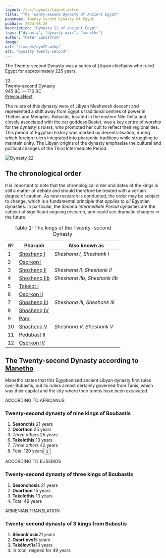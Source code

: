 ```yaml
---
layout: /src/layouts/Layout.astro
title: "The Twenty-second Dynasty of Ancient Egypt"
pagename: Twenty-second Dynasty of Egypt
pubDate: 2024-08-28
description: "Dynasty 22 of ancient Egypt"
tags: ["dynasty", "dynasty xxii", "manetho"]
author: "Peter Lundström"
image:
url: "/images/dyn22.webp"
alt: "Dynasty Twenty-second"
---
```


<p class="lead">
The Twenty-second Dynasty was a series of Libyan chieftains who ruled Egypt for approximately 225 years.
</p>
<div class="dynruta float-right ml-4 mb-3 mt-4">
	<div class="flex flex-col justify-center items-center [text-shadow:_0_1px_0_rgb(255_255_255_/_20%)]">
		<div class="text-9xl font-bold [text-shadow:_0_1px_0_rgb(255_255_255_/_40%)]">22</div>
		<div>Twenty-second Dynasty</div>
		<div>945 BC &mdash; 716 BC</div>
		<div class="w-full flex justify-between"><a href="/dynasty/21">Previous</a><a href="/dynasty/23">Next</a></div>
	</div>
</div>
<p>
The rulers of this dynasty were of Libyan Meshwesh descent and represented a shift away from Egypt's traditional centres of power in Thebes and Memphis. Bubastis, located in the eastern Nile Delta and closely associated with the cat goddess Bastet, was a key centre of worship for the dynasty's rulers, who promoted her cult to reflect their regional ties. This period of Egyptian history was marked by decentralisation, during which foreign rulers integrated into pharaonic traditions while struggling to maintain unity. The Libyan origins of the dynasty emphasise the cultural and political changes of the Third Intermediate Period.
</p>
<img class="w-full rounded-sm sm:rounded-xl my-10" src="/images/dyn22.webp" alt="Dynasty 22">
<h2>The chronological order</h2>
<p>
It is important to note that the chronological order and dates of the kings is still a matter of debate and should therefore be treated with a certain degree of caution. As new research is conducted, the order may be subject to change, which is a fundamental principle that <i>applies to all</i> Egyptian dynasties. In particular, the <i>Second Intermediate Period</i> dynasties are the subject of significant ongoing research, and could see dramatic changes in the future.
</p>
<table>
	<caption class="py-2 text-sm">Table 1: The kings of the Twenty-second Dynasty</caption>
	<thead>
		<tr>
			<th scope="col" class="w-5 text-center">№</th>
			<th scope="col" class="pl-3">Pharaoh</th>
			<th scope="col" class="pl-3">Also known as</th>
		</tr>
	</thead>
	<tbody>

<tr><td>1</td><td><a href="/pharaohs/Shoshenq-I">Shoshenq I</a></td><td><em>Sheshonq I, Sheshonk I</em></td></tr>
<tr><td>2</td><td><a href="/pharaohs/Osorkon-I">Osorkon I</a></td><td><em></em></td></tr>
<tr><td>3</td><td><a href="/pharaohs/Shoshenq-II">Shoshenq II</a></td><td><em>Sheshonq II, Sheshonk II</em></td></tr>
<tr><td>4</td><td><a href="/pharaohs/Shoshenq-IIb">Shoshenq IIb</a></td><td><em>Sheshonq IIb, Sheshonk IIb</em></td></tr>
<tr><td>5</td><td><a href="/pharaohs/Takelot-I">Takelot I</a></td><td><em></em></td></tr>
<tr><td>6</td><td><a href="/pharaohs/Osorkon-II">Osorkon II</a></td><td><em></em></td></tr>
<tr><td>7</td><td><a href="/pharaohs/Shoshenq-III">Shoshenq III</a></td><td><em>Sheshonq III, Sheshonk III</em></td></tr>
<tr><td>8</td><td><a href="/pharaohs/Shoshenq-IV">Shoshenq IV</a></td><td><em></em></td></tr>
<tr><td>9</td><td><a href="/pharaohs/Pami">Pami</a></td><td><em></em></td></tr>
<tr><td>10</td><td><a href="/pharaohs/Shoshenq-V">Shoshenq V</a></td><td><em>Sheshonq V, Sheshonk V</em></td></tr>
<tr><td>11</td><td><a href="/pharaohs/Pedubast-II">Pedubast II</a></td><td><em></em></td></tr>
<tr><td>12</td><td><a href="/pharaohs/Osorkon-IV">Osorkon IV</a></td><td><em></em></td></tr>
	</tbody>
</table>

<h2 class="mt-10 text-wrap">The Twenty-second Dynasty according to <a href="/authors/manetho">Manetho</a></h2>
<p class="pb-6">Manetho states that this Egyptianized ancient Libyan dynasty first ruled over Bubastis, but its rulers almost certainly governed from Tanis, which was their capital and the city where their tombs have been excavated.</p>

<div class="dynasty">
	<div class="w-full">
		<div class="according">ACCORDING TO AFRICANUS</div>
		<h3>Twenty-second dynasty of nine kings of Boubastis</h3>
		<ol class="farao">
			<li>
				<b>Sesonchis</b>
				<span class="y">21 years</span>
			</li>
			<li>
				<b>Osorthon</b>
				<span class="y">25 years</span>
			</li>
			<li class="list-none">
				<i>Three others</i>
				<span class="y">25 years</span>
			</li>
			<li value="6">
				<b>Takelothis</b>
				<span class="y">13 years</span>
			</li>
			<li class="list-none">
				<i>Three others</i>
				<span class="y">42 years</span>
			</li>
			<li class="total">Total <span class="y">120 years<button popovertarget="pop01">1</button></span></li>
		</ol>
	</div>
	<div class="w-full">
		<div class="according">ACCORDING TO EUSEBIOS</div>
		<h3>Twenty-second dynasty of three kings of Boubastis</h3>
		<ol class="farao">
			<li>
				<b>Sesonchosis</b>
				<span class="y">21 years</span>
			</li>
			<li>
				<b>Osorthon</b>
				<span class="y">15 years</span>
			</li>
			<li>
				<b>Takelothis</b>
				<span class="y">13 years</span>
			</li>
			<li class="total">Total <span class="y">49 years</span></li>
		</ol>
	</div>
	<div class="w-full">
		<div class="according">ARMENIAN TRANSLATION</div>
		<h3>Twenty-second dynasty of 3 kings from Bubastis</h3>
		<ol class="farao">
			<li><b lang="xcl">Sēsonkʻusis</b><span class="y">21 years</span></li>
			<li><b lang="xcl">Osortʻovs</b><span class="y">15 years</span></li>
			<li><b lang="xcl">Takēłovtʻis</b><span class="y">13 years</span></li>
			<li class="total">In total, reigned for <span class="y">49 years</span></li>
		</ol>
	</div>
</div>

<!-- <h3>(Lloyd Commentary 99-204, p. 88)</h3> -->

<!-- For chronology vide Introduction, p. 186ff. Asychis is evidently the Eg. Sheshonl5. I of the XXIInd Dyn. who ruled c. 945-24 B.c. for several reasons:
1.  Diodorus mentions a Sasychis, clearly Sheshonk, as a law-giver (I, 94, 3). Herodotus's Asychis figures in the same context.
2.  Asychis would be an easy corruption of Sasychis.
3.  Josephus informs us that the Eg. king Asochaios conquered and sacked Jerusalem (BJ VIcf. AJ VII, 105 and VIII, 210 where the form Isokos occurs; Phot., Bib! 300b). This feat was achieved by Sheshonk I c. 926 B.C. (I Kings, II, 40; 12, 2; cf. Chron 10, 2; LD III, pl. 252-3a; Kitchen, The Third Intermediate Period, p. 293 ff.).
4.  Herodotus locates Asychis immediately before Anysis and the Ethiopian kings. The former is probably equivalent to the XXIIIrd Dyn., the latter are certainly the Pharaohs of the XXVth Dyn. (nn. II, 137-40). In the face of these data, the suggestion that Sasychis must be Njr-k1-Skr of the lind Dyn. must be regarded as an ingenious but implausible guess (Seidl, Einfuhrung, p. 60). The same holds true of Wiedemann's equation with Bocchoris (Kommentar, p. 490) and Waddell's identification with Shepseskaf (Herodotus Book II, n. ad Joe.).
 -->
<div id="pop01" popover><p>1</p> The sum of the individual items is 116 years.</div>
